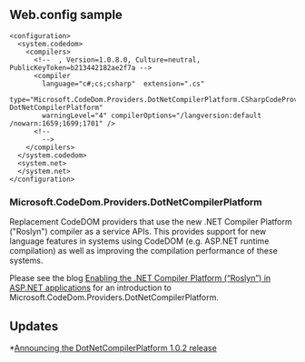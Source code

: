 ## Web.config sample

```
<configuration>
  <system.codedom>
    <compilers>
      <!--  , Version=1.0.8.0, Culture=neutral, PublicKeyToken=b213442182ae2f7a -->
      <compiler
        language="c#;cs;csharp"  extension=".cs"
        type="Microsoft.CodeDom.Providers.DotNetCompilerPlatform.CSharpCodeProvider, DotNetCompilerPlatform"
        warningLevel="4" compilerOptions="/langversion:default /nowarn:1659;1699;1701" />
      <!--         
        -->
    </compilers>
  </system.codedom>
  <system.net>
  </system.net>
</configuration>
```

### Microsoft.CodeDom.Providers.DotNetCompilerPlatform

Replacement CodeDOM providers that use the new .NET Compiler Platform ("Roslyn") compiler as a service APIs. This provides support for new language features in systems using CodeDOM (e.g. ASP.NET runtime compilation) as well as improving the compilation performance of these systems.

Please see the blog [Enabling the .NET Compiler Platform (“Roslyn”) in ASP.NET applications](https://blogs.msdn.microsoft.com/webdev/2014/05/12/enabling-the-net-compiler-platform-roslyn-in-asp-net-applications/) 
for an introduction to Microsoft.CodeDom.Providers.DotNetCompilerPlatform.

## Updates
*[Announcing the DotNetCompilerPlatform 1.0.2 release](https://blogs.msdn.microsoft.com/webdev/2016/09/20/announcing-the-dotnetcompilerplatform-1-0-2-release/)

